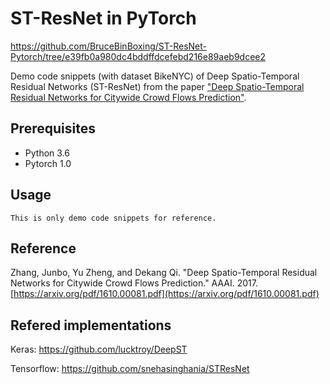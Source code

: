 # ST-ResNet in PyTorch

https://github.com/BruceBinBoxing/ST-ResNet-Pytorch/tree/e39fb0a980dc4bddffdcefebd216e89aeb9dcee2



 Demo code snippets (with dataset BikeNYC) of Deep Spatio-Temporal Residual Networks (ST-ResNet) from the paper ["Deep Spatio-Temporal Residual Networks for Citywide Crowd Flows Prediction"](https://arxiv.org/abs/1610.00081). 


## Prerequisites

* Python 3.6
* Pytorch 1.0

## Usage
	This is only demo code snippets for reference.

## Reference

Zhang, Junbo, Yu Zheng, and Dekang Qi. "Deep Spatio-Temporal Residual Networks for Citywide Crowd Flows Prediction." AAAI. 2017. [https://arxiv.org/pdf/1610.00081.pdf](https://arxiv.org/pdf/1610.00081.pdf)

## Refered implementations

Keras: https://github.com/lucktroy/DeepST

Tensorflow: https://github.com/snehasinghania/STResNet
